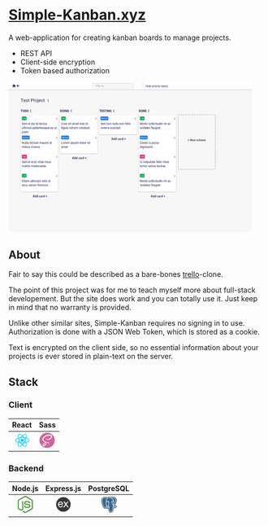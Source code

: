 # [Simple-Kanban.xyz](https://simple-kanban.xyz/)

A web-application for creating kanban boards to manage projects.

- REST API
- Client-side encryption
- Token based authorization

<img src="img/screenshot.png" width="480">

## About

Fair to say this could be described as a bare-bones [trello](https://trello.com/)-clone.

The point of this project was for me to teach myself more about full-stack developement. 
But the site does work and you can totally use it. Just keep in mind that no warranty is provided.

Unlike other similar sites, Simple-Kanban requires no signing in to use. 
Authorization is done with a JSON Web Token, which is stored as a cookie.

Text is encrypted on the client side, so no essential information about your projects is ever stored in plain-text on the server.

## Stack

### Client

| React | Sass |
| :-: | :-: |
| <img src="img/react-logo.png" width="30"> | <img src="img/sass-logo.png" width="30"> |

### Backend

| Node.js | Express.js | PostgreSQL |
| :-: | :-: | :-: |
| <img src="img/nodejs-logo.png" width="30"> | <img src="img/expressjs-logo.png" width="30"> | <img src="img/psql-logo.png" width="30"> |
